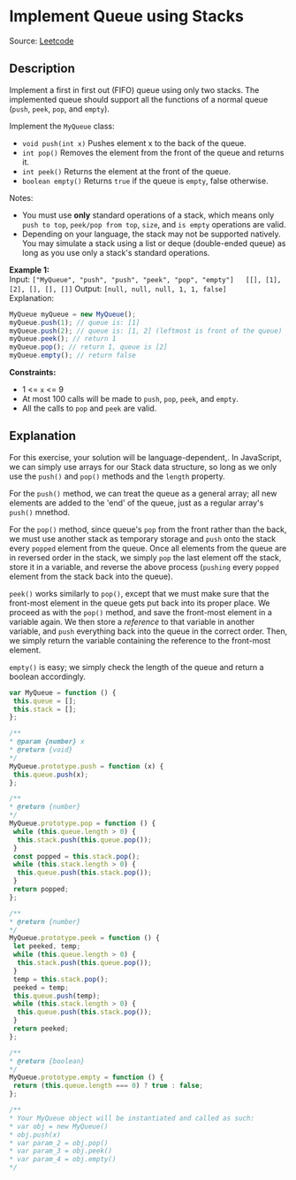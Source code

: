 # Implement Queue using Stacks

Source: [Leetcode](https://leetcode.com/problems/implement-queue-using-stacks/)

## Description

Implement a first in first out (FIFO) queue using only two stacks. The implemented queue should support all the functions of a normal queue (`push`, `peek`, `pop`, and `empty`).

Implement the `MyQueue` class:

- `void push(int x)` Pushes element x to the back of the queue.
- `int pop()` Removes the element from the front of the queue and returns it.
- `int peek()` Returns the element at the front of the queue.
- `boolean empty()` Returns `true` if the queue is `empty`, false otherwise.

Notes:

- You must use **only** standard operations of a stack, which means only `push to top`, `peek/pop from top`, `size`, and `is empty` operations are valid.
- Depending on your language, the stack may not be supported natively. You may simulate a stack using a list or deque (double-ended queue) as long as you use only a stack's standard operations.

**Example 1:**  
Input: `["MyQueue", "push", "push", "peek", "pop", "empty"]  
[[], [1], [2], [], [], []]`
Output: `[null, null, null, 1, 1, false]`  
Explanation:

```javascript
MyQueue myQueue = new MyQueue();
myQueue.push(1); // queue is: [1]
myQueue.push(2); // queue is: [1, 2] (leftmost is front of the queue)
myQueue.peek(); // return 1
myQueue.pop(); // return 1, queue is [2]
myQueue.empty(); // return false
```

**Constraints:**  

- 1 <= `x` <= 9
- At most 100 calls will be made to `push`, `pop`, `peek`, and `empty`.
- All the calls to `pop` and `peek` are valid.

## Explanation

For this exercise, your solution will be language-dependent,. In JavaScript, we can simply use arrays for our Stack data structure, so long as we only use the `push()` and `pop()` methods and the `length` property.

For the `push()` method, we can treat the queue as a general array; all new elements are added to the 'end' of the queue, just as a regular array's `push()` mnethod.

For the `pop()` method, since queue's `pop` from the front rather than the back, we must use another stack as temporary storage and `push` onto the stack every `popped` element from the queue. Once all elements from the queue are in reversed order in the stack, we simply `pop` the last element off the stack, store it in a variable, and reverse the above process (`pushing` every `popped` element from the stack back into the queue).

`peek()` works similarly to `pop()`, except that we must make sure that the front-most element in the queue gets put back into its proper place. We proceed as with the `pop()` method, and save the front-most element in a variable again. We then store a *reference* to that variable in another variable, and `push` everything back into the queue in the correct order. Then, we simply return the variable containing the reference to the front-most element.

`empty()` is easy; we simply check the length of the queue and return a boolean accordingly.

```javascript
var MyQueue = function () {
 this.queue = [];
 this.stack = [];
};

/** 
* @param {number} x
* @return {void}
*/
MyQueue.prototype.push = function (x) {
 this.queue.push(x);
};

/**
* @return {number}
*/
MyQueue.prototype.pop = function () {
 while (this.queue.length > 0) {
  this.stack.push(this.queue.pop());
 }
 const popped = this.stack.pop();
 while (this.stack.length > 0) {
  this.queue.push(this.stack.pop());
 }
 return popped;
};

/**
* @return {number}
*/
MyQueue.prototype.peek = function () {
 let peeked, temp;
 while (this.queue.length > 0) {
  this.stack.push(this.queue.pop());
 }
 temp = this.stack.pop();
 peeked = temp;
 this.queue.push(temp);
 while (this.stack.length > 0) {
  this.queue.push(this.stack.pop());
 }
 return peeked;
};

/**
* @return {boolean}
*/
MyQueue.prototype.empty = function () {
 return (this.queue.length === 0) ? true : false;
};

/** 
* Your MyQueue object will be instantiated and called as such:
* var obj = new MyQueue()
* obj.push(x)
* var param_2 = obj.pop()
* var param_3 = obj.peek()
* var param_4 = obj.empty()
*/
```
